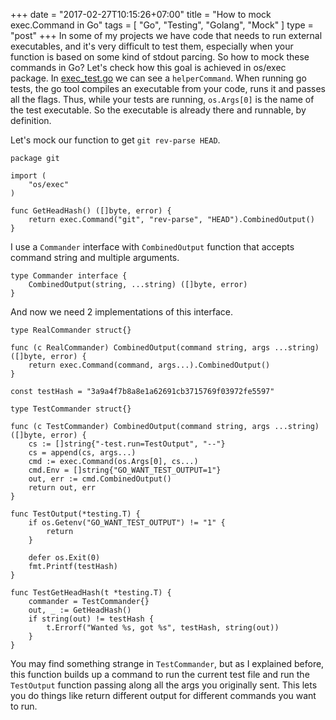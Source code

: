+++
date = "2017-02-27T10:15:26+07:00"
title = "How to mock exec.Command in Go"
tags = [ "Go", "Testing", "Golang", "Mock" ]
type = "post"
+++
In some of my projects we have code that needs to run external executables, and it's very difficult to test them, especially when your function is based on some kind of stdout parcing. So how to mock these commands in Go? Let's check how this goal is achieved in os/exec package. In [exec_test.go](https://github.com/golang/go/blob/master/src/os/exec/exec_test.go#L33) we can see a `helperCommand`. When running go tests, the go tool compiles an executable from your code, runs it and passes all the flags. Thus, while your tests are running, `os.Args[0]` is the name of the test executable. So the executable is already there and runnable, by definition.


Let's mock our function to get `git rev-parse HEAD`.
```
package git

import (
	"os/exec"
)

func GetHeadHash() ([]byte, error) {
	return exec.Command("git", "rev-parse", "HEAD").CombinedOutput()
}
```
I use a `Commander` interface with `CombinedOutput` function that accepts command string and multiple arguments.
```
type Commander interface {
	CombinedOutput(string, ...string) ([]byte, error)
}
```
And now we need 2 implementations of this interface.
```
type RealCommander struct{}

func (c RealCommander) CombinedOutput(command string, args ...string) ([]byte, error) {
	return exec.Command(command, args...).CombinedOutput()
}
```

```
const testHash = "3a9a4f7b8a8e1a62691cb3715769f03972fe5597"

type TestCommander struct{}

func (c TestCommander) CombinedOutput(command string, args ...string) ([]byte, error) {
	cs := []string{"-test.run=TestOutput", "--"}
	cs = append(cs, args...)
	cmd := exec.Command(os.Args[0], cs...)
	cmd.Env = []string{"GO_WANT_TEST_OUTPUT=1"}
	out, err := cmd.CombinedOutput()
	return out, err
}

func TestOutput(*testing.T) {
	if os.Getenv("GO_WANT_TEST_OUTPUT") != "1" {
		return
	}

	defer os.Exit(0)
	fmt.Printf(testHash)
}

func TestGetHeadHash(t *testing.T) {
	commander = TestCommander{}
	out, _ := GetHeadHash()
	if string(out) != testHash {
		t.Errorf("Wanted %s, got %s", testHash, string(out))
	}
}
```
You may find something strange in `TestCommander`, but as I explained before, this function builds up a command to run the current test file and run the `TestOutput` function passing along all the args you originally sent. This lets you do things like return different output for different commands you want to run.

